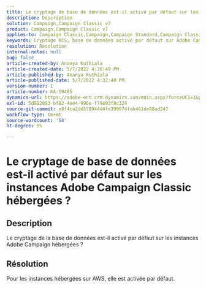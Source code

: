 ```yaml
---
title: Le cryptage de base de données est-il activé par défaut sur les instances Adobe Campaign Classic hébergées ?
description: Description
solution: Campaign,Campaign Classic v7
product: Campaign,Campaign Classic v7
applies-to: Campaign Classic,Campaign,Campaign Standard,Campaign Classic v7
keywords: Cryptage KCS, base de données activé par défaut sur Adobe Campaign hébergé
resolution: Resolution
internal-notes: null
bug: false
article-created-by: Ananya Kuthiala
article-created-date: 5/7/2022 4:30:49 PM
article-published-by: Ananya Kuthiala
article-published-date: 5/7/2022 4:32:40 PM
version-number: 1
article-number: KA-19405
dynamics-url: https://adobe-ent.crm.dynamics.com/main.aspx?forceUCI=1&pagetype=entityrecord&etn=knowledgearticle&id=06cb3a0a-23ce-ec11-a7b5-0022480a8e40
exl-id: 5d912093-bf82-4ee4-996e-f79e93f8c324
source-git-commit: e8f4ca2dd578944d4fe399074fab461de88ad247
workflow-type: tm+mt
source-wordcount: '58'
ht-degree: 5%

---
```


# Le cryptage de base de données est-il activé par défaut sur les instances Adobe Campaign Classic hébergées ?

## Description

Le cryptage de la base de données est-il activé par défaut sur les instances Adobe Campaign hébergées ?

## Résolution


Pour les instances hébergées sur AWS, elle est activée par défaut.
